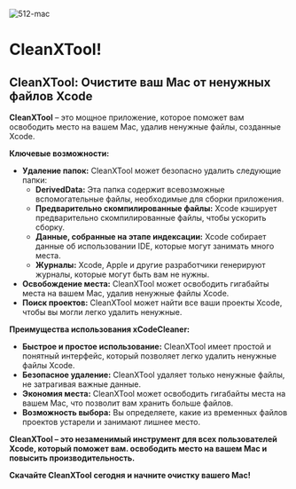 ![512-mac](https://github.com/umartynenko/CleanXTool/assets/99603403/ba702ab9-22f9-4f41-896c-a3ea4916f995)

# CleanXTool!




## CleanXTool: Очистите ваш Mac от ненужных файлов Xcode

**CleanXTool** – это мощное приложение, которое поможет вам освободить место на вашем Mac, удалив ненужные файлы, созданные Xcode. 

**Ключевые возможности:**

* **Удаление папок:** CleanXTool может безопасно удалить следующие папки:
    * **DerivedData:** Эта папка содержит всевозможные вспомогательные файлы, необходимые для сборки приложения. 
    * **Предварительно скомпилированные файлы:** Xcode кэширует предварительно скомпилированные файлы, чтобы ускорить сборку. 
    * **Данные, собранные на этапе индексации:** Xcode собирает данные об использовании IDE, которые могут занимать много места.
    * **Журналы:** Xcode, Apple и другие разработчики генерируют журналы, которые могут быть вам не нужны.
* **Освобождение места:** CleanXTool может освободить гигабайты места на вашем Mac, удалив ненужные файлы Xcode.
* **Поиск проектов:** CleanXTool может найти все ваши проекты Xcode, чтобы вы могли легко удалить ненужные.

**Преимущества использования xCodeCleaner:**

* **Быстрое и простое использование:** CleanXTool имеет простой и понятный интерфейс, который позволяет легко удалить ненужные файлы Xcode.
* **Безопасное удаление:** CleanXTool  удаляет только ненужные файлы, не затрагивая важные данные.
* **Экономия места:** CleanXTool может освободить гигабайты места на вашем Mac, что позволит вам хранить больше файлов.
* **Возможность выбора:** Вы определяете, какие из временных файлов проектов устарели и занимают лишнее место.


**CleanXTool – это незаменимый инструмент для всех пользователей Xcode, который поможет вам. освободить место на вашем Mac и повысить производительность.**

**Скачайте CleanXTool сегодня и начните очистку вашего Mac!**
